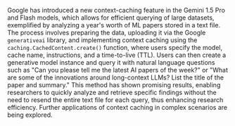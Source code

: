 Google has introduced a new context-caching feature in the Gemini 1.5 Pro and Flash models, which allows for efficient querying of large datasets, exemplified by analyzing a year's worth of ML papers stored in a text file. The process involves preparing the data, uploading it via the Google `generativeai` library, and implementing context caching using the `caching.CachedContent.create()` function, where users specify the model, cache name, instructions, and a time-to-live (TTL). Users can then create a generative model instance and query it with natural language questions such as "Can you please tell me the latest AI papers of the week?" or "What are some of the innovations around long-context LLMs? List the title of the paper and summary." This method has shown promising results, enabling researchers to quickly analyze and retrieve specific findings without the need to resend the entire text file for each query, thus enhancing research efficiency. Further applications of context caching in complex scenarios are being explored.
